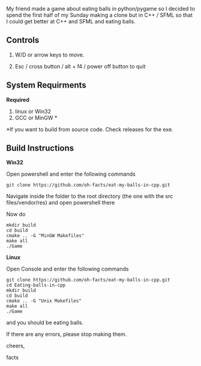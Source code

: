My friend made a game about eating balls in python/pygame so I decided to spend the first half of my Sunday making a clone but in C++ / SFML so that I could get better at C++ and SFML and eating balls.


## Controls

1. W/D or arrow keys to move.

2. Esc / cross button / alt + f4 / power off button to quit

## System Requirments

**Required**
1. linux or Win32
2. GCC or MinGW  *

*If you want to build from source code. Check releases for the exe.

## Build Instructions
**Win32**

Open powershell and enter the following commands
``` 
git clone https://github.com/oh-facts/eat-my-balls-in-cpp.git
```

Navigate inside the folder to the root directory (the one with the src files/vendor/res) and open powershell there

Now do
```
mkdir build
cd build
cmake .. -G "MinGW Makefiles"
make all
./Game
```

**Linux**

Open Console and enter the following commands
``` 
git clone https://github.com/oh-facts/eat-my-balls-in-cpp.git
cd Eating-balls-in-cpp
mkdir build
cd build
cmake .. -G "Unix Makefiles"
make all
./Game
```

and you should be eating balls.



If there are any errors, please stop making them.


cheers,

facts

